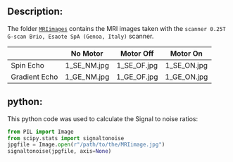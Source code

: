## Description:
The folder [`MRIimages`](https://github.com/Foadsf/PneuAct_ICRA2018/tree/master/Fig4/MRIimages) contains the MRI images taken with the `scanner 0.25T G-scan Brio, Esaote SpA (Genoa, Italy)` scanner.

|| No Motor | Motor Off | Motor On |
|-|:-:|:-:|:-:|
|Spin Echo|1_SE_NM.jpg|1_SE_OF.jpg|1_SE_ON.jpg|
|Gradient Echo|1_GE_NM.jpg|1_GE_OF.jpg|1_GE_ON.jpg|

## python:
This python code was used to calculate the Signal to noise ratios:
```python
from PIL import Image
from scipy.stats import signaltonoise
jpgfile = Image.open(r"/path/to/the/MRIimage.jpg")
signaltonoise(jpgfile, axis=None)
```
